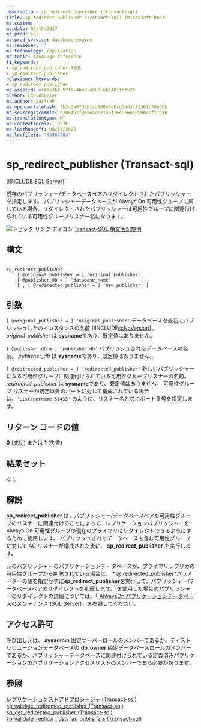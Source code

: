 ```yaml
---
description: sp_redirect_publisher (Transact-sql)
title: sp_redirect_publisher (Transact-sql) |Microsoft Docs
ms.custom: ''
ms.date: 03/15/2017
ms.prod: sql
ms.prod_service: database-engine
ms.reviewer: ''
ms.technology: replication
ms.topic: language-reference
f1_keywords:
- sp_redirect_publisher_TSQL
- sp_redirect_publisher
helpviewer_keywords:
- sp_redirect_publisher
ms.assetid: af45e2b2-57fb-4bcd-a58b-e61401fb3b26
author: CarlRabeler
ms.author: carlrab
ms.openlocfilehash: 7b3a2a07d2b1ca9d8b6d8cd35d3cf2361c50e36b
ms.sourcegitcommit: e700497f962e4c2274df16d9e651059b42ff1a10
ms.translationtype: MT
ms.contentlocale: ja-JP
ms.lasthandoff: 08/17/2020
ms.locfileid: "88464084"
---
```

# <a name="sp_redirect_publisher-transact-sql"></a>sp_redirect_publisher (Transact-sql)
[!INCLUDE [SQL Server](../../includes/applies-to-version/sqlserver.md)]

  既存のパブリッシャー/データベースペアのリダイレクトされたパブリッシャーを指定します。 パブリッシャーデータベースが Always On 可用性グループに属している場合、リダイレクトされたパブリッシャーは可用性グループに関連付けられている可用性グループリスナー名になります。  
  
 ![トピック リンク アイコン](../../database-engine/configure-windows/media/topic-link.gif "トピック リンク アイコン") [Transact-SQL 構文表記規則](../../t-sql/language-elements/transact-sql-syntax-conventions-transact-sql.md)  
  
## <a name="syntax"></a>構文  
  
```  
  
sp_redirect_publisher   
    [ @original_publisher = ] 'original_publisher',  
    [ @publisher_db = ] 'database_name'   
    [ , [ @redirected_publisher = ] 'new_publisher' ]  
```  
  
## <a name="arguments"></a>引数  
`[ @original_publisher = ] 'original_publisher'` データベースを最初にパブリッシュしたのインスタンスの名前 [!INCLUDE[ssNoVersion](../../includes/ssnoversion-md.md)] 。 *original_publisher* は **sysname**であり、既定値はありません。  
  
`[ @publisher_db = ] 'publisher_db'` パブリッシュされるデータベースの名前。 *publisher_db* は **sysname**であり、既定値はありません。  
  
`[ @redirected_publisher = ] 'redirected_publisher'` 新しいパブリッシャーになる可用性グループに関連付けられている可用性グループリスナーの名前。 *redirected_publisher* は **sysname**であり、既定値はありません。 可用性グループ リスナーが既定以外のポートに対して構成されている場合は、`'Listenername,51433'` のように、リスナー名と共にポート番号を指定します。  
  
## <a name="return-code-values"></a>リターン コードの値  
 **0** (成功) または **1** (失敗)  
  
## <a name="result-sets"></a>結果セット  
 なし  
  
## <a name="remarks"></a>解説  
 **sp_redirect_publisher** は、パブリッシャー/データベースペアを可用性グループのリスナーに関連付けることによって、レプリケーションパブリッシャーを Always On 可用性グループの現在のプライマリにリダイレクトできるようにするために使用します。 パブリッシュされたデータベースを含む可用性グループに対して AG リスナーが構成された後に、 **sp_redirect_publisher** を実行します。  
  
 元のパブリッシャーのパブリケーションデータベースが、プライマリレプリカの可用性グループから削除されている場合は、 * \@ redirected_publisher*パラメーターの値を指定せずに**sp_redirect_publisher**を実行して、パブリッシャー/データベースペアのリダイレクトを削除します。 を使用した場合のパブリッシャーのリダイレクトの詳細については、「 [AlwaysOn パブリケーションデータベースのメンテナンス &#40;SQL Server&#41;](../../database-engine/availability-groups/windows/maintaining-an-always-on-publication-database-sql-server.md)」を参照してください。  
  
## <a name="permissions"></a>アクセス許可  
 呼び出し元は、 **sysadmin** 固定サーバーロールのメンバーであるか、ディストリビューションデータベースの **db_owner** 固定データベースロールのメンバーであるか、パブリッシャーデータベースに関連付けられている定義済みパブリケーションのパブリケーションアクセスリストのメンバーである必要があります。  
  
## <a name="see-also"></a>参照  
 [レプリケーションストアドプロシージャ &#40;Transact-sql&#41;](../../relational-databases/system-stored-procedures/replication-stored-procedures-transact-sql.md)   
 [sp_validate_redirected_publisher &#40;Transact-sql&#41;](../../relational-databases/system-stored-procedures/sp-validate-redirected-publisher-transact-sql.md)   
 [sp_get_redirected_publisher &#40;Transact-sql&#41;](../../relational-databases/system-stored-procedures/sp-get-redirected-publisher-transact-sql.md)   
 [sp_validate_replica_hosts_as_publishers &#40;Transact-sql&#41;](../../relational-databases/system-stored-procedures/sp-validate-replica-hosts-as-publishers-transact-sql.md)  
  
  
